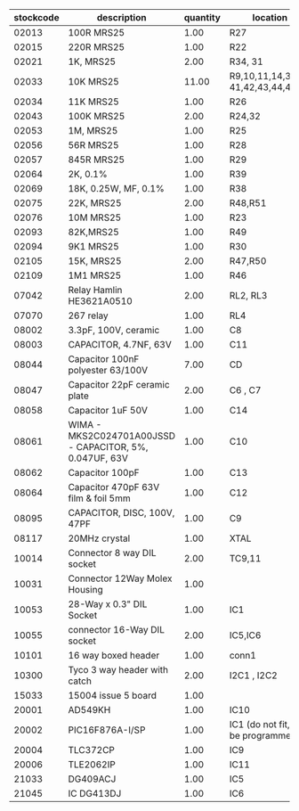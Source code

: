 |stockcode|description|quantity|location|
|---------|-----------|--------|--------|
|02013|100R MRS25|1.00|R27|
|02015|220R MRS25|1.00|R22|
|02021|1K, MRS25|2.00|R34, 31|
|02033|10K MRS25|11.00|R9,10,11,14,33,40 41,42,43,44,45|
|02034|11K MRS25|1.00|R26|
|02043|100K MRS25|2.00|R24,32|
|02053|1M, MRS25|1.00|R25|
|02056|56R MRS25|1.00|R28|
|02057|845R MRS25|1.00|R29|
|02064|2K, 0.1%|1.00|R39|
|02069|18K, 0.25W, MF, 0.1%|1.00|R38|
|02075|22K, MRS25|2.00|R48,R51|
|02076|10M MRS25|1.00|R23|
|02093|82K,MRS25|1.00|R49|
|02094|9K1 MRS25|1.00|R30|
|02105|15K, MRS25|2.00|R47,R50|
|02109|1M1 MRS25|1.00|R46|
|07042|Relay  Hamlin HE3621A0510|2.00|RL2,  RL3|
|07070|267 relay|1.00|RL4|
|08002|3.3pF, 100V, ceramic|1.00|C8|
|08003|CAPACITOR, 4.7NF, 63V|1.00|C11|
|08044|Capacitor 100nF polyester 63/100V|7.00|CD |
|08047|Capacitor 22pF ceramic plate|2.00|C6 , C7|
|08058|Capacitor 1uF 50V|1.00|C14|
|08061|WIMA - MKS2C024701A00JSSD - CAPACITOR, 5%, 0.047UF, 63V|1.00|C10|
|08062|Capacitor 100pF|1.00|C13|
|08064|Capacitor 470pF 63V film & foil 5mm|1.00|C12|
|08095|CAPACITOR, DISC, 100V, 47PF|1.00|C9|
|08117|20MHz crystal|1.00|XTAL|
|10014|Connector 8 way DIL socket|2.00|TC9,11|
|10031|Connector 12Way Molex Housing|1.00||
|10053|28-Way x 0.3" DIL Socket|1.00|IC1|
|10055|connector 16-Way DIL socket|2.00|IC5,IC6|
|10101|16 way boxed header|1.00|conn1|
|10300|Tyco 3 way header with catch|2.00|I2C1 , I2C2|
|15033|15004 issue 5 board|1.00||
|20001|AD549KH|1.00|IC10|
|20002|PIC16F876A-I/SP|1.00|IC1 (do not fit, to be programmed)|
|20004|TLC372CP|1.00|IC9|
|20006|TLE2062IP|1.00|IC11|
|21033|DG409ACJ|1.00|IC5|
|21045|IC DG413DJ|1.00|IC6|
